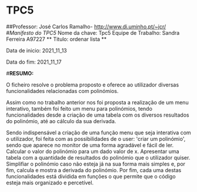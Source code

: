 # TPC5
##Professor:  José Carlos Ramalho- http://www.di.uminho.pt/~jcr/
#_Manifesto do TPC5_
Nome da chave: Tpc5
Equipe de Trabalho: Sandra Ferreira A97227
** Titulo: ordenar lista **

Data de inicio: 2021_11_13

Data do fim: 2021_11_17

#__RESUMO:__

O ficheiro resolve o problema proposto e oferece ao utilizador diversas funcionalidades relacionadas com polinómios.

Assim como no trabalho anterior nos foi proposta a realização de um menu interativo, também foi feito um menu para polinómios, tendo funcionalidades desde a criação de uma tabela com os diversos resultados do polinómio, até ao cálculo da sua derivada.

Sendo indispensável a criação de uma função menu que seja interativa com o utilizador, foi feita com as possibilidades de o user: 'criar um polinómio', sendo que aparece no monitor de uma forma agradável e fácil de ler. Calcular o valor do polinómio para um dado valor de x. Apresentar uma tabela com a quantidade de resultados do polinómio que o utilizador quiser. Simplifiar o polinómio caso não esteja já na sua forma mais simples e, por fim, calcula e mostra a derivada do polinómio.
Por fim, cada uma destas funcionalidades está dividida em funções o que permite que o código esteja mais organizado e percetível.

